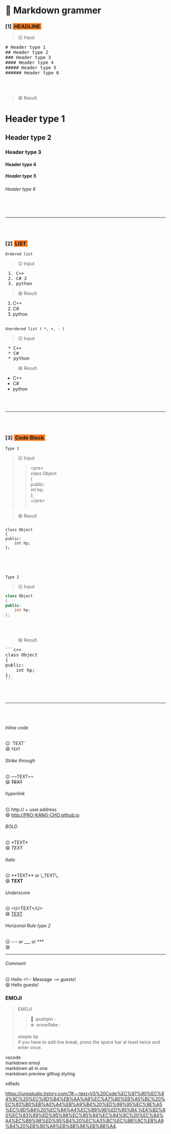 # :pushpin: Markdown grammer

### [1] <span style="color:whitle"><span style="background-color:#F87C23"> &nbsp;HEADLINE&nbsp; </span></span>  

> :neutral_face: Input  
<pre>
# Header type 1  
## Header type 2   
### Header type 3   
#### Header type 4   
##### Header type 5   
###### Header type 6   
</pre>
<br></br>

> :smile: Result
# Header type 1  
## Header type 2   
### Header type 3   
#### Header type 4   
##### Header type 5   
###### Header type 6   

<br></br>
***
<br></br>

### [2] <span style="color:whitle"><span style="background-color:#F87C23"> &nbsp;LIST&nbsp; </span></span>  
`Ordered list`
> :neutral_face: Input  
<pre> 1. C++ <br> 2. C# 2 <br> 3. python </pre>

> :smile: Result
1. C++ 
2. C# 
3. python
<br></br>

`Unordered list ( *, +, - )`
> :neutral_face: Input  
<pre> * C++ <br> * C# <br> * python </pre>

> :smile: Result
* C++
* C#
* python

<br></br>
***
<br></br>

### [3] <span style="color:whitle"><span style="background-color:#F87C23"> &nbsp;Code Block&nbsp; </span></span>  
`Type 1`
> :neutral_face: Input  
> > \<pre>  
    class Object  
    {  
    public:  
        int hp;  
    };  
    \</pre>
<br></br>

> :smile: Result
<pre>
<code>
class Object
{
public:
    int hp;
};
</code>
</pre>
<br></br>

`Type 2`
> :neutral_face: Input  
```c++
class Object
{
public:
    int hp;
};
```
<br></br>

> :smile: Result
<pre>
```c++
class Object
{
public:
    int hp;
};
```
</pre>

<br></br>
***
<br></br>


###### Inline code  
:neutral_face: \`TEXT\`  
:smile: `TEXT`

###### Strike through  
:neutral_face: \~~TEXT~~  
:smile: ~~TEXT~~

###### hyperlink  
:neutral_face: http:// + user.address  
:smile: http://PRO-KANG-CHO.github.io

###### BOLD  
:neutral_face: \*TEXT\*  
:smile: *TEXT*

###### Italic
:neutral_face: \*\*TEXT\*\* or \\_TEXT\\\_    
:smile: **TEXT**

###### Underscore  
:neutral_face: \<U>TEXT\</U>  
:smile: <U>TEXT</U>

###### Horizonal Rule type 2
:neutral_face: --- or ___ or ***  
:smile: 
***

###### Comment
:neutral_face: Hello \<!-- Message --> guests!   
:smile: Hello <!-- Message --> guests!






### EMOJI
> EMOJI
> > :pushpin: :pushpin :  
> > :snowflake: :snowflake : 
> > 


> simple tip  
>  if you have to add line break, press the space bar at least twice and enter once.



vscode  
markdown emoji  
markdown all in one  
markdown preview githug styling


sdfads

https://junostudio.tistory.com/7#:~:text=VS%20Code%EC%97%90%EC%84%9C%20%EC%9D%B4%EB%AA%A8%EC%A7%80%EB%A5%BC%20%EC%93%B0%EB%A0%A4%EB%A9%B4%20%ED%99%95%EC%9E%A5%EC%9D%84%20%EC%84%A4%EC%B9%98%ED%95%B4,%EA%B2%80%EC%83%89%ED%95%98%EC%85%94%EC%84%9C%20%EC%84%A4%EC%B9%98%ED%95%B4%20%EC%A3%BC%EC%8B%9C%EB%A9%B4%20%EB%90%A9%EB%8B%88%EB%8B%A4.